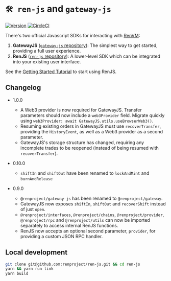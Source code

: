 # `🛠️ ren-js` and `gateway-js`

[![Version](https://img.shields.io/npm/v/@renproject/ren)](https://www.npmjs.com/package/@renproject/ren) [![CircleCI](https://img.shields.io/circleci/build/gh/renproject/ren-js)](https://circleci.com/gh/renproject/ren-js)

There's two official Javascript SDKs for interacting with [RenVM](https://renproject.io):

1. **GatewayJS** ([`gateway-js` repository](./packages/lib/gateway)): The simplest way to get started, providing a full user experience.
2. **RenJS** ([`ren-js` repository](./packages/lib/ren)): A lower-level SDK which can be integrated into your existing user interface.

See the [Getting Started Tutorial](https://docs.renproject.io/developers/tutorial/getting-started) to start using RenJS.

## Changelog

* 1.0.0
  * A Web3 provider is now required for GatewayJS. Transfer parameters should now include a `web3Provider` field. Migrate quickly using `web3Provider: await GatewayJS.utils.useBrowserWeb3()`.
  * Resuming existing orders in GatewayJS must use `recoverTransfer`, providing the `HistoryEvent`, as well as a Web3 provider as a second parameter.
  * GatewayJS's storage structure has changed, requiring any incomplete trades to be reopened (instead of being resumed with `recoverTransfer`).

* 0.10.0
  * `shiftIn` and `shiftOut` have been renamed to `lockAndMint` and `burnAndRelease`

* 0.9.0
  * `@renproject/gateway-js` has been renamed to `@renproject/gateway`.
  * GatewayJS now exposes `shiftIn`, `shiftOut` and `recoverShift` instead of just `open`.
  * `@renproject/interfaces`, `@renproject/chains`, `@renproject/provider`, `@renproject/rpc` and `@renproject/utils` can now be imported separately to access internal RenJS functions.
  * RenJS now accepts an optional second parameter, `provider`, for providing a custom JSON RPC handler.

## Local development

```sh
git clone git@github.com:renproject/ren-js.git && cd ren-js
yarn && yarn run link
yarn build
```

